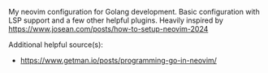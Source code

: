 My neovim configuration for Golang development. Basic configuration with LSP support and a few other helpful plugins. Heavily inspired by https://www.josean.com/posts/how-to-setup-neovim-2024

Additional helpful source(s):
* https://www.getman.io/posts/programming-go-in-neovim/
